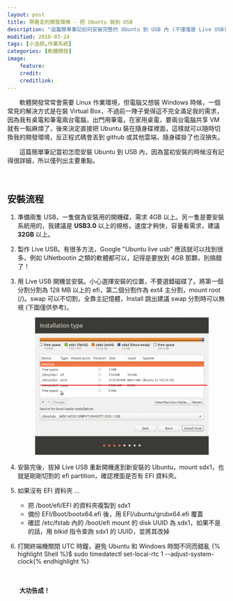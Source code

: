 ```yaml
---
layout: post
title: 帶著走的開發環境 - 把 Ubuntu 裝到 USB
description: "這篇簡單筆記如何安裝完整的 Ubuntu 到 USB 內 (不僅僅是 Live USB)。因為當初安裝的時候沒有記得很詳細，所以僅列出安裝過程中的主要重點"
modified: 2018-03-24
tags: [小法師,作業系統]
categories: [軟體開發]
image:
    feature: 
    credit: 
    creditlink: 
---
```


　　軟體開發常常會需要 Linux 作業環境，但電腦又想裝 Windows 時候，一個常見的解決方式是在裝 Virtual Box，不過前一陣子覺得這不完全滿足我的需求，因為我有桌電和筆電兩台電腦，出門用筆電，在家用桌電，要兩台電腦共享 VM 就有一點麻煩了，後來決定直接把 Ubuntu 裝在隨身碟裡面，這樣就可以隨時切換我的開發環境，反正程式碼會丟到 github 或其他雲端，隨身碟掛了也沒損失。

　　這篇簡單筆記當初怎麼安裝 Ubuntu 到 USB 內，因為當初安裝的時候沒有記得很詳細，所以僅列出主要重點。
<!--more-->　
## 安裝流程
1. 準備兩隻 USB，一隻做為安裝用的開機碟，需求 4GB 以上。另一隻是要安裝系統用的，我建議是 **USB3.0** 以上的規格，速度才夠快，容量看需求，建議 **32GB** 以上。

2. 製作 Live USB。有很多方法，Google "Ubuntu live usb" 應該就可以找到很多，例如 UNetbootin 之類的軟體都可以，記得是要放到 4GB 那顆，別搞錯了！

3. 用 Live USB 開機並安裝。小心選擇安裝的位置，不要選錯磁碟了。將第一個分割分割為 128 MB 以上的 efi，第二個分割作為 ext4 主分割，mount root (/)。swap 可以不切割，全靠主記憶體，Install 跳出建議 swap 分割時可以無視 (下圖僅供參考)。
	<figure class="large center">
	<img src="/images/2018/03/ubuntu-install.png" alt="">
	</figure>

4. 安裝完後，拔掉 Live USB 重新開機進到新安裝的 Ubuntu，mount sdx1，也就是剛剛切割的 efi partition，確認裡面是否有 EFI 資料夾。

5. 如果沒有 EFI 資料夾 ...
	* 把 /boot/efi/EFI 的資料夾複製到 sdx1
	* 備份 EFI/Boot/bootx64.efi 後，用 EFI/ubuntu/grubx64.efi 覆蓋
	* 確認 /etc/fstab 內的 /boot/efi mount 的 disk UUID 為 sdx1，如果不是的話，用 blkid 指令查詢 sdx1 的 UUID，並將其改掉

6. 打開終端機關閉 UTC 時鐘，避免 Ubuntu 和 Windows 時間不同而錯亂
	{% highlight Shell %}$ sudo timedatectl set-local-rtc 1 --adjust-system-clock{% endhighlight %}

　　

　　**大功告成！**